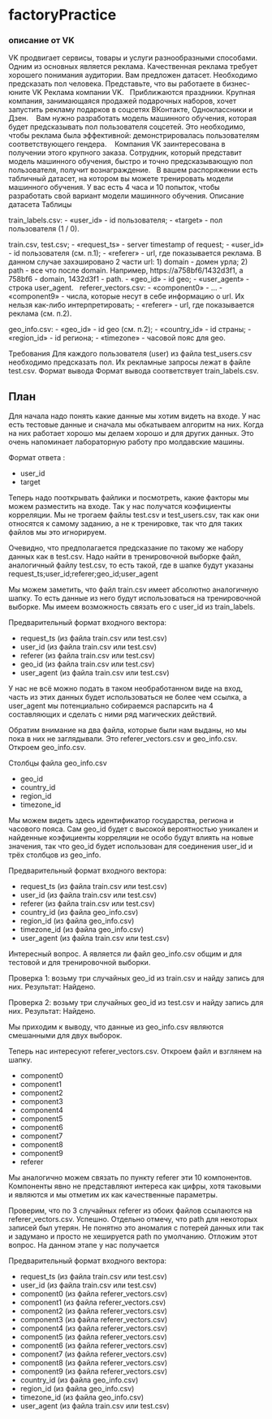 # factoryPractice

### описание от VK
VK продвигает сервисы, товары и услуги разнообразными способами. Одним из основных является реклама. Качественная реклама требует хорошего понимания аудитории. Вам предложен датасет. Необходимо предсказать пол человека.   Представьте, что вы работаете в бизнес-юните VK Реклама компании VK.
 
Приближаются праздники. Крупная компания, занимающаяся продажей подарочных наборов, хочет запустить рекламу подарков в соцсетях ВКонтакте, Одноклассники и Дзен. 
 
Вам нужно разработать модель машинного обучения, которая будет предсказывать пол пользователя соцсетей. Это необходимо, чтобы реклама была эффективной: демонстрировалась пользователям соответствующего гендера. 
 
Компания VK заинтересована в получении этого крупного заказа. Сотрудник, который представит модель машинного обучения, быстро и точно предсказывающую пол пользователя, получит вознаграждение.
 
В вашем распоряжении есть табличный датасет, на котором вы можете тренировать модели машинного обучения. У вас есть 4 часа и 10 попыток, чтобы разработать свой вариант модели машинного обучения.
Описание датасета
Таблицы

train_labels.csv: - «user_id» - id пользователя; - «target» - пол пользователя (1 / 0).  

train.csv, test.csv; - «request_ts» - server timestamp of request; - «user_id» - id пользователя (см. п.1); - «referer» - url, где показывается реклама. В данном случае захэшировано 2 части url: 1) domain - домен урла; 2) path - все что после domain. Например, https://a758bf6/1432d3f1, a 758bf6 - domain, 1432d3f1 - path. - «geo_id» - id geo; - «user_agent» - строка user_agent. 
 
referer_vectors.csv: - «component0» - … - «component9» - числа, которые несут в себе информацию о url. Их нельзя как-либо интерпретировать; - «referer» - url, где показывается реклама (см. п.2).  

geo_info.csv: - «geo_id» - id geo (см. п.2); - «country_id» - id страны; - «region_id» - id региона; - «timezone» - часовой пояс для geo.

Требования Для каждого пользователя (user) из файла test_users.csv необходимо предсказать пол. Их рекламные запросы лежат в файле test.csv.  Формат вывода Формат вывода соответствует train_labels.csv.


## План

Для начала надо понять какие данные мы хотим видеть на входе. У нас есть тестовые данные и сначала мы обкатываем алгоритм на них. Когда на них работает хорошо мы делаем хорошо и для других данных. Это очень напоминает лабораторную работу про молдавские машины.

Формат ответа :
- user_id
- target   

Теперь надо пооткрывать файлики и посмотреть, какие факторы мы можем разместить на входе. Так у нас получатся коэфициенты корреляции. Мы не трогаем файлы test.csv и test_users.csv, так как они относятся к самому заданию, а не к тренировке, так что для таких файлов мы это игнорируем.

Очевидно, что предполагается предсказание по такому же набору данных как в test.csv. Надо найти в тренировочной выборке файл, аналогичный файлу test.csv, то есть такой, где в шапке будут указаны request_ts;user_id;referer;geo_id;user_agent

Мы можем заметить, что файл train.csv имеет абсолютно аналогичную шапку. То есть данные из него будут использоваться на тренировочной выборке. Мы имеем возможность связать его с user_id из train_labels.

Предварительный формат входного вектора:
 - request_ts (из файла train.csv или test.csv)
 - user_id    (из файла train.csv или test.csv)
 - referer    (из файла train.csv или test.csv)
 - geo_id     (из файла train.csv или test.csv)
 - user_agent (из файла train.csv или test.csv)

 У нас не всё можно подать в таком необработанном виде на вход, часть из этих данных будет использоваться не более чем ссылка, а user_agent мы потенциально собираемся распарсить на 4 составляющих и сделать с ними ряд магических действий.

 Обратим внимание на два файла, которые были нам выданы, но мы пока в них не заглядывали. Это referer_vectors.csv и geo_info.csv. Откроем geo_info.csv.

Столбцы файла geo_info.csv
 - geo_id
 - country_id
 - region_id
 - timezone_id
 
Мы можем видеть здесь идентификатор государства, региона и часового пояса. Сам geo_id будет с высокой вероятностью уникален и найденные коэфициенты корреляции не особо будут
влиять на новые значения, так что geo_id будет использован для соединения user_id и трёх столбцов из geo_info.

Предварительный формат входного вектора:
 - request_ts   (из файла train.csv или test.csv)
 - user_id      (из файла train.csv или test.csv)
 - referer      (из файла train.csv или test.csv)
 - country_id   (из файла geo_info.csv)
 - region_id    (из файла geo_info.csv)
 - timezone_id  (из файла geo_info.csv)
 - user_agent   (из файла train.csv или test.csv)

 Интересный вопрос. А является ли файл geo_info.csv общим и для тестовой и для тренировочной выборки. 

 Проверка 1: возьму три случайных geo_id из train.csv и найду запись для них.
 Результат: Найдено.

  Проверка 2: возьму три случайных geo_id из test.csv и найду запись для них.
 Результат: Найдено.

 Мы приходим к выводу, что данные из geo_info.csv являются смешанными для двух выборок.

 Теперь нас интересуют referer_vectors.csv. Откроем файл и взглянем на шапку.
 - component0
 - component1
 - component2 
 - component3
 - component4
 - component5
 - component6
 - component7
 - component8
 - component9
 - referer

 Мы аналогично можем связать по пункту referer эти 10 компонентов. Компоненты явно не представляют интереса как цифры, хотя таковыми и являются и мы отметим их как качественные параметры.

 Проверим, что по 3 случайных referer из обоих файлов ссылаются на referer_vectors.csv.
 Успешно. Отдельно отмечу, что path для некоторых записей был утерян. Не понятно это
 аномалия с потерей данных или так и задумано и просто не хешируется path по умолчанию.
 Отложим этот вопрос. На данном этапе у нас получается

 Предварительный формат входного вектора:
 - request_ts   (из файла train.csv или test.csv)
 - user_id      (из файла train.csv или test.csv)
 - component0   (из файла referer_vectors.csv)
 - component1   (из файла referer_vectors.csv)
 - component2   (из файла referer_vectors.csv) 
 - component3   (из файла referer_vectors.csv)
 - component4   (из файла referer_vectors.csv)
 - component5   (из файла referer_vectors.csv)
 - component6   (из файла referer_vectors.csv)
 - component7   (из файла referer_vectors.csv)
 - component8   (из файла referer_vectors.csv)
 - component9   (из файла referer_vectors.csv)
 - country_id   (из файла geo_info.csv)
 - region_id    (из файла geo_info.csv)
 - timezone_id  (из файла geo_info.csv)
 - user_agent   (из файла train.csv или test.csv)